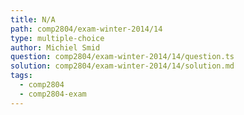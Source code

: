 ```yaml
---
title: N/A
path: comp2804/exam-winter-2014/14
type: multiple-choice
author: Michiel Smid
question: comp2804/exam-winter-2014/14/question.ts
solution: comp2804/exam-winter-2014/14/solution.md
tags:
  - comp2804
  - comp2804-exam
---
```

